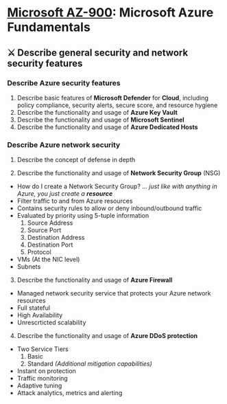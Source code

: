 # [Microsoft AZ-900](az-900-index.md): Microsoft Azure Fundamentals

## ⚔️ Describe general security and network security features

### Describe Azure security features
1. Describe basic features of **Microsoft Defender** for **Cloud**, including policy compliance, security alerts, secure score, and resource hygiene
2. Describe the functionality and usage of **Azure Key Vault**
3. Describe the functionality and usage of **Microsoft Sentinel**
4. Describe the functionality and usage of **Azure Dedicated Hosts**

### Describe Azure network security
1. Describe the concept of defense in depth

2. Describe the functionality and usage of **Network Security Group** (NSG)
+ How do I create a Network Security Group? ... _just like with anything in Azure, you just create a **resource**_
+ Filter traffic to and from Azure resources
+ Contains security rules to allow or deny inbound/outbound traffic
+ Evaluated by priority using 5-tuple information
  1. Source Address
  2. Source Port
  3. Destination Address
  4. Destination Port
  5. Protocol
+ VMs (At the NIC level)
+ Subnets

3. Describe the functionality and usage of **Azure Firewall**
- Managed network security service that protects your Azure network resources
- Full stateful
- High Availability
- Unrescrticted scalability

4. Describe the functionality and usage of **Azure DDoS protection**
- Two Service Tiers
    1. Basic
    2. Standard _(Additional mitigation capabilities)_
- Instant on protection
- Traffic monitoring
- Adaptive tuning
- Attack analytics, metrics and alerting
